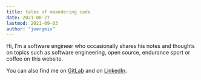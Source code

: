 ```yaml
---
title: tales of meandering code
date: 2021-08-27
lastmod: 2021-09-03
author: "joergmis"
---
```


Hi, I’m a software engineer who occasionally shares his notes and thoughts on 
topics such as software engineering, open source, endurance sport or coffee on 
this website.

You can also find me on [GitLab](https://gitlab.com/joergmis) and on [LinkedIn](https://www.linkedin.com/in/mischa-j%C3%B6rg-87933b157/).